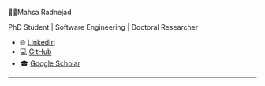 
🧑‍💻Mahsa Radnejad

PhD Student | Software Engineering | Doctoral Researcher

- 🌐 [LinkedIn](https://linkedin.com/in/mahsaradnejad)  
- 💻 [GitHub](https://github.com/mahsar)  
- 🎓 [Google Scholar](https://scholar.google.com/citations?user=fGnN2HcAAAAJ&hl=en)

---
